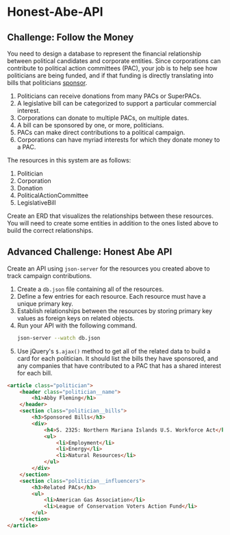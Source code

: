 # Honest-Abe-API

## Challenge: Follow the Money

You need to design a database to represent the financial relationship between political candidates and corporate entities. Since corporations can contribute to political action committees (PAC), your job is to help see how politicians are being funded, and if that funding is directly translating into bills that politicians [sponsor](https://en.wikipedia.org/wiki/Sponsor_(legislative)).

1. Politicians can receive donations from many PACs or SuperPACs.
1. A legislative bill can be categorized to support a particular commercial interest.
1. Corporations can donate to multiple PACs, on multiple dates.
1. A bill can be sponsored by one, or more, politicians.
1. PACs can make direct contributions to a political campaign.
1. Corporations can have myriad interests for which they donate money to a PAC.

The resources in this system are as follows:

1. Politician
1. Corporation
1. Donation
1. PoliticalActionCommittee
1. LegislativeBill

Create an ERD that visualizes the relationships between these resources. You will need to create some entities in addition to the ones listed above to build the correct relationships.

## Advanced Challenge: Honest Abe API

Create an API using `json-server` for the resources you created above to track campaign contributions.

1. Create a `db.json` file containing all of the resources.
1. Define a few entries for each resource. Each resource must have a unique primary key.
1. Establish relationships between the resources by storing primary key values as foreign keys on related objects.
1. Run your API with the following command.
    ```sh
    json-server --watch db.json
    ```
1. Use jQuery's `$.ajax()` method to get all of the related data to build a card for each politician. It should list the bills they have sponsored, and any companies that have contributed to a PAC that has a shared interest for each bill.

```html
<article class="politician">
    <header class="politician__name">
        <h1>Abby Fleming</h1>
    </header>
    <section class="politician__bills">
        <h3>Sponsored Bills</h3>
        <div>
            <h4>S. 2325: Northern Mariana Islands U.S. Workforce Act</h4>
            <ul>
                <li>Employment</li>
                <li>Energy</li>
                <li>Natural Resources</li>
            </ul>
        </div>
    </section>
    <section class="politician__influencers">
        <h3>Related PACs</h3>
        <ul>
            <li>American Gas Association</li>
            <li>League of Conservation Voters Action Fund</li>
        </ul>
    </section>
</article>
````